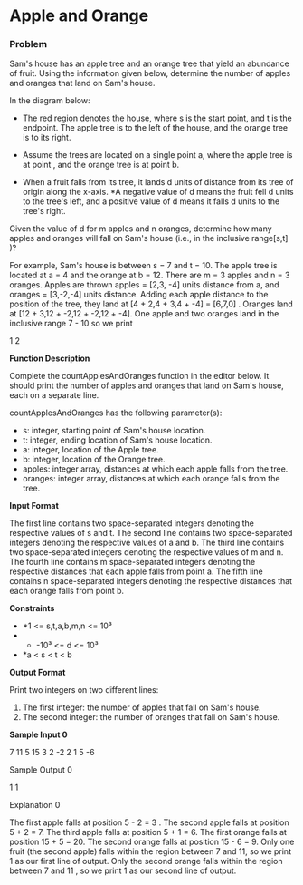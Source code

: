 # Apple and Orange

### Problem

Sam's house has an apple tree and an orange tree that yield an abundance of fruit. Using the information given below, determine the number of apples and oranges that land on Sam's house.

In the diagram below:

* The red region denotes the house, where s  is the start point, and t is the endpoint. The apple tree is to the left of the house, and the orange tree is to its right.

* Assume the trees are located on a single point a, where the apple tree is at point , and the orange tree is at point b.

* When a fruit falls from its tree, it lands d units of distance from its tree of origin along the x-axis. *A negative value of d means the fruit fell d units to the tree's left, and a positive value of d means it falls  d units to the tree's right. 


Given the value of d for m apples and n oranges, determine how many apples and oranges will fall on Sam's house (i.e., in the inclusive range[s,t] )?

For example, Sam's house is between s = 7 and t = 10. The apple tree is located at a = 4 and the orange at b = 12. There are  m = 3 apples and  n = 3 oranges. Apples are thrown apples = [2,3, -4] units distance from a, and oranges = [3,-2,-4] units distance. 
Adding each apple distance to the position of the tree, they land at [4 + 2,4 + 3,4 + -4] = [6,7,0] . Oranges land at 
[12 + 3,12 + -2,12 + -2,12 + -4]. One apple and two oranges land in the inclusive range 7 - 10 so we print

1
2

**Function Description**

Complete the countApplesAndOranges function in the editor below. It should print the number of apples and oranges that land on Sam's house, each on a separate line.

countApplesAndOranges has the following parameter(s):

* s: integer, starting point of Sam's house location.
* t: integer, ending location of Sam's house location.
* a: integer, location of the Apple tree.
* b: integer, location of the Orange tree.
* apples: integer array, distances at which each apple falls from the tree.
* oranges: integer array, distances at which each orange falls from the tree.

**Input Format**

The first line contains two space-separated integers denoting the respective values of s and t.
The second line contains two space-separated integers denoting the respective values of  a and b.
The third line contains two space-separated integers denoting the respective values of m and n.
The fourth line contains m space-separated integers denoting the respective distances that each apple falls from point a.
The fifth line contains n space-separated integers denoting the respective distances that each orange falls from point b.

**Constraints**

* *1 <= s,t,a,b,m,n <= 10³
* * -10³ <= d <= 10³
*  *a < s < t < b

**Output Format** 

Print two integers on two different lines:

1. The first integer: the number of apples that fall on Sam's house.
2. The second integer: the number of oranges that fall on Sam's house.

**Sample Input 0**

7 11
5 15
3 2
-2 2 1
5 -6

Sample Output 0

1
1

Explanation 0

The first apple falls at position 5 - 2 = 3 .
The second apple falls at position 5 + 2 = 7.
The third apple falls at position 5 + 1 = 6.
The first orange falls at position 15 + 5 = 20.
The second orange falls at position 15 - 6 = 9.
Only one fruit (the second apple) falls within the region between  7 and 11, so we print 1 as our first line of output.
Only the second orange falls within the region between  7 and 11 , so we print 1 as our second line of output.
